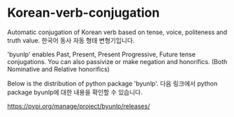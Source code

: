 # Korean-verb-conjugation
Automatic conjugation of Korean verb based on tense, voice, politeness and truth value.
한국어 동사 자동 형태 변형기입니다. 

'byunlp' enables Past, Present, Present Progressive, Future tense conjugations. You can also passivize or make negation and honorifics. (Both Nominative and Relative honorifics)

Below is the distribution of python package 'byunlp'.
다음 링크에서 python package byunlp에 대한 내용을 확인할 수 있습니다. 

https://pypi.org/manage/project/byunlp/releases/

